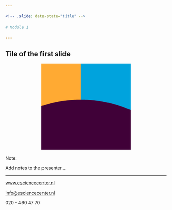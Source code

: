 ```yaml
---

<!-- .slide: data-state="title" -->

# Module 1

---
```


<!-- .slide: data-state="standard" -->

## Tile of the first slide

<center>
<img src="modules/module1/media/nlesc-dummy.png" width="55%">
</center>

Note:

Add notes to the presenter...

---

<!-- .slide: data-state="keepintouch" -->


www.esciencecenter.nl

info@esciencecenter.nl

020 - 460 47 70
